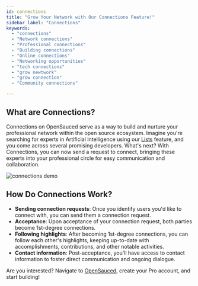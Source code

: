 ```yaml
---
id: connections
title: "Grow Your Network with Our Connections Feature!"
sidebar_label: "Connections"
keywords:
  - "connections"
  - "Network connections"
  - "Professional connections"
  - "Building connections"
  - "Online connections"
  - "Networking opportunities"
  - "tech connections"
  - "grow newtwork"
  - "grow connection"
  - "Community connections"

---
```


## What are Connections?

Connections on OpenSauced serve as a way to build and nurture your professional network within the open source ecosystem. Imagine you're searching for experts in Artificial Intelligence using our [Lists](contributor-insights.md) feature, and you come across several promising developers. What's next? With Connections, you can now send a request to connect, bringing these experts into your professional circle for easy communication and collaboration.

![connections demo](../../static/gif/connections.gif)

## How Do Connections Work?

- **Sending connection requests**: Once you identify users you'd like to connect with, you can send them a connection request.
- **Acceptance**: Upon acceptance of your connection request, both parties become 1st-degree connections.
- **Following highlights**: After becoming 1st-degree connections, you can follow each other's highlights, keeping up-to-date with accomplishments, contributions, and other notable activities.
- **Contact information**: Post-acceptance, you'll have access to contact information to foster direct communication and ongoing dialogue.

Are you interested? Navigate to [OpenSauced](https://opensauced.pizza/), create your Pro account, and start building!
